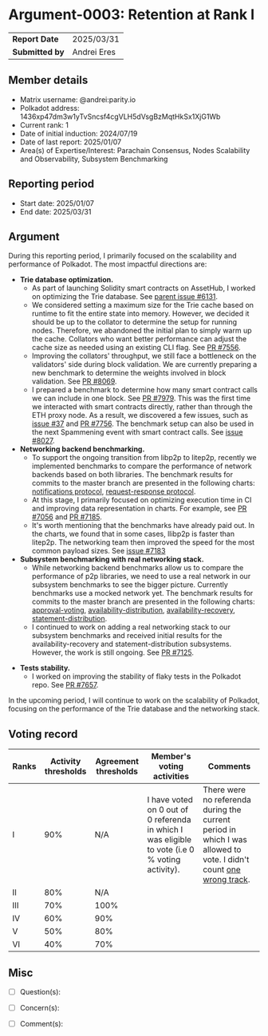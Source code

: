 # Argument-0003: Retention at Rank I

|                 |                                                                                             |
| --------------- | ------------------------------------------------------------------------------------------- |
| **Report Date** | 2025/03/31                                                             |
| **Submitted by**| Andrei Eres                                                                        |


## Member details

- Matrix username: @andrei:parity.io
- Polkadot address: 1436xp47dm3w1yTvSncsf4cgVLH5dVsgBzMqtHkSx1XjG1Wb
- Current rank: 1
- Date of initial induction: 2024/07/19
- Date of last report: 2025/01/07
- Area(s) of Expertise/Interest: Parachain Consensus, Nodes Scalability and Observability, Subsystem Benchmarking


## Reporting period

- Start date: 2025/01/07
- End date: 2025/03/31


## Argument

During this reporting period, I primarily focused on the scalability and performance of Polkadot. The most impactful directions are:
- **Trie database optimization.**
  - As part of launching Solidity smart contracts on AssetHub, I worked on optimizing the Trie database. See [parent issue \#6131](https://github.com/paritytech/polkadot-sdk/issues/6131).
  - We considered setting a maximum size for the Trie cache based on runtime to fit the entire state into memory. However, we decided it should be up to the collator to determine the setup for running nodes. Therefore, we abandoned the initial plan to simply warm up the cache. Collators who want better performance can adjust the cache size as needed using an existing CLI flag. See [PR \#7556](https://github.com/paritytech/polkadot-sdk/pull/7556).
  - Improving the collators' throughput, we still face a bottleneck on the validators' side during block validation. We are currently preparing a new benchmark to determine the weights involved in block validation. See [PR \#8069](https://github.com/paritytech/polkadot-sdk/pull/8069).
  - I prepared a benchmark to determine how many smart contract calls we can include in one block. See [PR \#7979](https://github.com/paritytech/polkadot-sdk/pull/7979). This was the first time we interacted with smart contracts directly, rather than through the ETH proxy node. As a result, we discovered a few issues, such as [issue \#37](https://github.com/paritytech/contract-issues/issues/37) and [PR \#7756](https://github.com/paritytech/polkadot-sdk/pull/7756). The benchmark setup can also be used in the next Spammening event with smart contract calls. See [issue \#8027](https://github.com/paritytech/polkadot-sdk/issues/8027).
- **Networking backend benchmarking.**
  - To support the ongoing transition from libp2p to litep2p, recently we implemented benchmarks to compare the performance of network backends based on both libraries. The benchmark results for commits to the master branch are presented in the following charts: [notifications protocol](https://paritytech.github.io/polkadot-sdk/bench/notifications_protocol/), [request-response protocol](https://paritytech.github.io/polkadot-sdk/bench/request_response_protocol/).
  - At this stage, I primarily focused on optimizing execution time in CI and improving data representation in charts. For example, see [PR \#7056](https://github.com/paritytech/polkadot-sdk/pull/7056) and [PR \#7185](https://github.com/paritytech/polkadot-sdk/pull/7185).
  - It's worth mentioning that the benchmarks have already paid out. In the charts, we found that in some cases, llibp2p is faster than litep2p. The networking team then improved the speed for the most common payload sizes. See [issue \#7183](https://github.com/paritytech/polkadot-sdk/issues/7183)
- **Subsystem benchmarking with real networking stack.**
  - While networking backend benchmarks allow us to compare the performance of p2p libraries, we need to use a real network in our subsystem benchmarks to see the bigger picture. Currently benchmarks use a mocked network yet. The benchmark results for commits to the master branch are presented in the following charts: [approval-voting](https://paritytech.github.io/polkadot-sdk/bench/approval-voting-regression-bench/), [availability-distribution](https://paritytech.github.io/polkadot-sdk/bench/availability-distribution-regression-bench/), [availability-recovery](https://paritytech.github.io/polkadot-sdk/bench/availability-recovery-regression-bench/), [statement-distribution](https://paritytech.github.io/polkadot-sdk/bench/statement-distribution-regression-bench/).
  - I continued to work on adding a real networking stack to our subsystem benchmarks and received initial results for the availability-recovery and statement-distribution subsystems. However, the work is still ongoing. See [PR \#7125](https://github.com/paritytech/polkadot-sdk/pull/7125).
* **Tests stability.**
  * I worked on improving the stability of flaky tests in the Polkadot repo. See [PR \#7657](https://github.com/paritytech/polkadot-sdk/pull/7657).

In the upcoming period, I will continue to work on the scalability of Polkadot, focusing on the performance of the Trie database and the networking stack.


## Voting record

|  Ranks | Activity thresholds | Agreement thresholds | Member's voting activities | Comments |
|---|---|---|---|---|
|I  |90%   |N/A   | I have voted on 0 out of 0 referenda in which I was eligible to vote (i.e 0 % voting activity). | There were no referenda during the current period in which I was allowed to vote. I didn't count [one wrong track](https://collectives.subsquare.io/fellowship/referenda/301). |
|II |80%   |N/A   |   |  |
|III|70%   |100%  |   |  |
|IV |60%   |90%   |   |  |
|V  |50%   |80%   |   |  |
|VI |40%   |70%   |   |  |


## Misc

- [ ] Question(s):

- [ ] Concern(s):

- [ ] Comment(s):
